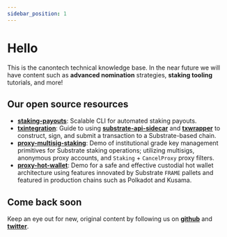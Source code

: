 ```yaml
---
sidebar_position: 1
---
```


# Hello

This is the canontech technical knowledge base. In the near future we will have content such as **advanced nomination** strategies, **staking tooling** tutorials, and more!

## Our open source resources

- [**staking-payouts**](https://www.npmjs.com/package/@zekemostov/staking-payouts): Scalable CLI for automated staking payouts.
- [**txintegration**](https://github.com/joepetrowski/txintegration): Guide to using
[**substrate-api-sidecar**](https://github.com/paritytech/substrate-api-sidecar) and
[**txwrapper**](https://github.com/paritytech/txwrapper) to construct, sign, and submit a transaction to
a Substrate-based chain.
- [**proxy-multisig-staking**](https://github.com/emostov/proxy-multisig-staking): Demo of institutional grade key management primitives for Substrate staking operations; utilizing multisigs, anonymous proxy accounts, and `Staking` + `CancelProxy` proxy filters.
- [**proxy-hot-wallet**](https://github.com/emostov/proxy-hot-wallet): Demo for a safe and effective custodial hot wallet architecture using features innovated by Substrate `FRAME` pallets and featured in production chains such as Polkadot and Kusama.

## Come back soon

Keep an eye out for new, original content by following us on [**github**](https://github.com/canontech) and [**twitter**](https://twitter.com/canon_tech).

